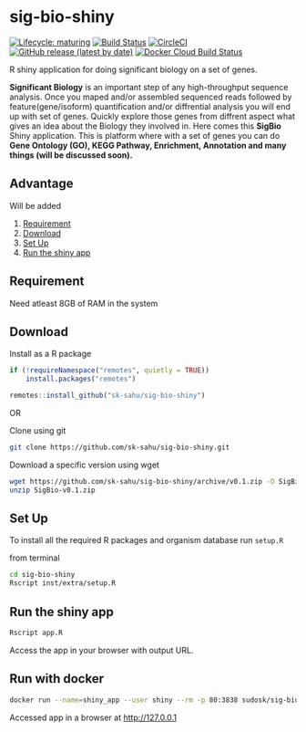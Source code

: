 # sig-bio-shiny

<!-- badges: start -->
  [![Lifecycle: maturing](https://img.shields.io/badge/lifecycle-maturing-blue.svg)](https://www.tidyverse.org/lifecycle/#maturing)
  [![Build Status](https://travis-ci.org/sk-sahu/sig-bio-shiny.svg?branch=master)](https://travis-ci.org/sk-sahu/sig-bio-shiny)
  [![CircleCI](https://circleci.com/gh/sk-sahu/sig-bio-shiny.svg?style=svg)](https://circleci.com/gh/sk-sahu/sig-bio-shiny)
  [![GitHub release (latest by date)](https://img.shields.io/github/v/release/sk-sahu/sig-bio-shiny)](https://github.com/sk-sahu/sig-bio-shiny/releases)
  [![Docker Cloud Build Status](https://img.shields.io/docker/cloud/build/sudosk/sig-bio-shiny)](https://hub.docker.com/repository/docker/sudosk/sig-bio-shiny/builds)
<!-- badges: end -->

R shiny application for doing significant biology on a set of genes. 

**Significant Biology** is an important step of any high-throughput sequence analysis. Once you maped and/or assembled sequenced reads followed by feature(gene/isoform) quantification and/or diffrential analysis you will end up with set of genes. Quickly explore those genes from diffrent aspect what gives an idea about the Biology they involved in. Here comes this **SigBio** Shiny application. This is platform where with a set of genes you can do **Gene Ontology (GO), KEGG Pathway, Enrichment, Annotation and many things (will be discussed soon).**

## Advantage
Will be added


1. [Requirement](#requirement)
2. [Download](#download)
3. [Set Up](#set-up)
4. [Run the shiny app](#run-the-shiny-app)

## Requirement
Need atleast 8GB of RAM in the system

## Download
Install as a R package
```r
if (!requireNamespace("remotes", quietly = TRUE))
    install.packages("remotes")

remotes::install_github("sk-sahu/sig-bio-shiny")
```
OR

Clone using git
```bash
git clone https://github.com/sk-sahu/sig-bio-shiny.git
```

Download a specific version using wget
```bash
wget https://github.com/sk-sahu/sig-bio-shiny/archive/v0.1.zip -O SigBio-v0.1.zip
unzip SigBio-v0.1.zip
```

## Set Up
To install all the required R packages and organism database run `setup.R`

from terminal
```bash
cd sig-bio-shiny
Rscript inst/extra/setup.R
```

## Run the shiny app
```bash
Rscript app.R
```
Access the app in your browser with output URL.

## Run with docker
```bash
docker run --name=shiny_app --user shiny --rm -p 80:3838 sudosk/sig-bio-shiny
```

Accessed app in a browser at http://127.0.0.1
